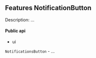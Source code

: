 ## Features NotificationButton

Description: ...

#### Public api

- ui

`NotificationsButton` - ...
